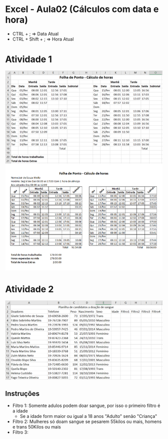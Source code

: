 # Excel - Aula02 (Cálculos com data e hora)
- CTRL + ; => Data Atual
- CTRL + Shift + ; => Hora Atual
# Atividade 1
![Folha de ponto](exemplo1.png)
![Resultado](resultado1.png)

# Atividade 2
![Folha de ponto](exempl2.png)

## Instruções
- Filtro 1: Somente adulos podem doar sangue, por isso o primeiro filtro é a idade
    - Se a idade form maior ou igual a 18 anos "Adulto" senão "Criança"
- Filtro 2: Mulheres só doam sangue se pesarem 55kilos ou mais, homens e trans 50Kilos ou mais
- Filtro 3: 